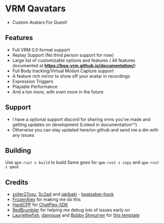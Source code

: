 # VRM Qavatars
- Custom Avatars For Quest!
## Features
- Full VRM 0.0 format support
- Replay Support (No third person support for now)
- Large list of customizable options and features ( All features documented at **https://bsq-vrm.github.io/documentation/**)
- Full Body tracking/Virtual Motion Capture support
- A feature rich mirror to show off your avatar in recordings
- Expression Triggers
- Playable Performance
- And a ton more, with even more in the future
## Support
- I have a optional support discord for sharing vrms you've made and getting updates on development (Linked in documentation^^)
- Otherwise you can stay updated here/on github and send me a dm with any issues
## Building
Use `qpm-rust s build` to build
Same goes for `qpm-rust s copy` and `qpm-rust s qmod`

## Credits

* [zoller27osu](https://github.com/zoller27osu), [Sc2ad](https://github.com/Sc2ad) and [jakibaki](https://github.com/jakibaki) - [beatsaber-hook](https://github.com/sc2ad/beatsaber-hook)
* [FrozenAlex](https://github.com/FrozenAlex/) for making me do this
* [HardCPP](https://github.com/hardcpp) for [ChatPlex-SDK](https://github.com/hardcpp/QuestChatPlexSDK-BS)
* [RedBrumbler](https://github.com/RedBrumbler/) for helping me debug lots of issues early on
* [Lauriethefish](https://github.com/Lauriethefish), [danrouse](https://github.com/danrouse) and [Bobby Shmurner](https://github.com/BobbyShmurner) for [this template](https://github.com/Lauriethefish/quest-mod-template)
